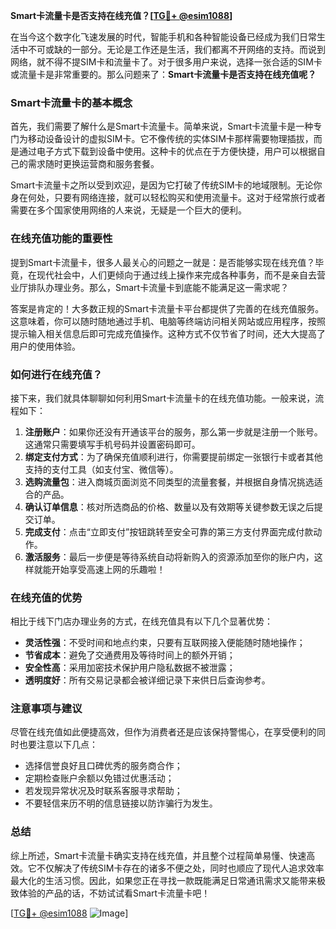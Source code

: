 **Smart卡流量卡是否支持在线充值？[[TG💪+ @esim1088](https://t.me/s/esim1088)]**

在当今这个数字化飞速发展的时代，智能手机和各种智能设备已经成为我们日常生活中不可或缺的一部分。无论是工作还是生活，我们都离不开网络的支持。而说到网络，就不得不提SIM卡和流量卡了。对于很多用户来说，选择一张合适的SIM卡或流量卡是非常重要的。那么问题来了：**Smart卡流量卡是否支持在线充值呢？**

### Smart卡流量卡的基本概念

首先，我们需要了解什么是Smart卡流量卡。简单来说，Smart卡流量卡是一种专门为移动设备设计的虚拟SIM卡。它不像传统的实体SIM卡那样需要物理插拔，而是通过电子方式下载到设备中使用。这种卡的优点在于方便快捷，用户可以根据自己的需求随时更换运营商和服务套餐。

Smart卡流量卡之所以受到欢迎，是因为它打破了传统SIM卡的地域限制。无论你身在何处，只要有网络连接，就可以轻松购买和使用流量卡。这对于经常旅行或者需要在多个国家使用网络的人来说，无疑是一个巨大的便利。

### 在线充值功能的重要性

提到Smart卡流量卡，很多人最关心的问题之一就是：是否能够实现在线充值？毕竟，在现代社会中，人们更倾向于通过线上操作来完成各种事务，而不是亲自去营业厅排队办理业务。那么，Smart卡流量卡到底能不能满足这一需求呢？

答案是肯定的！大多数正规的Smart卡流量卡平台都提供了完善的在线充值服务。这意味着，你可以随时随地通过手机、电脑等终端访问相关网站或应用程序，按照提示输入相关信息后即可完成充值操作。这种方式不仅节省了时间，还大大提高了用户的使用体验。

### 如何进行在线充值？

接下来，我们就具体聊聊如何利用Smart卡流量卡的在线充值功能。一般来说，流程如下：

1. **注册账户**：如果你还没有开通该平台的服务，那么第一步就是注册一个账号。这通常只需要填写手机号码并设置密码即可。
2. **绑定支付方式**：为了确保充值顺利进行，你需要提前绑定一张银行卡或者其他支持的支付工具（如支付宝、微信等）。
3. **选购流量包**：进入商城页面浏览不同类型的流量套餐，并根据自身情况挑选适合的产品。
4. **确认订单信息**：核对所选商品的价格、数量以及有效期等关键参数无误之后提交订单。
5. **完成支付**：点击“立即支付”按钮跳转至安全可靠的第三方支付界面完成付款动作。
6. **激活服务**：最后一步便是等待系统自动将新购入的资源添加至你的账户内，这样就能开始享受高速上网的乐趣啦！

### 在线充值的优势

相比于线下门店办理业务的方式，在线充值具有以下几个显著优势：

- **灵活性强**：不受时间和地点约束，只要有互联网接入便能随时随地操作；
- **节省成本**：避免了交通费用及等待时间上的额外开销；
- **安全性高**：采用加密技术保护用户隐私数据不被泄露；
- **透明度好**：所有交易记录都会被详细记录下来供日后查询参考。

### 注意事项与建议

尽管在线充值如此便捷高效，但作为消费者还是应该保持警惕心，在享受便利的同时也要注意以下几点：

- 选择信誉良好且口碑优秀的服务商合作；
- 定期检查账户余额以免错过优惠活动；
- 若发现异常状况及时联系客服寻求帮助；
- 不要轻信来历不明的信息链接以防诈骗行为发生。

### 总结

综上所述，Smart卡流量卡确实支持在线充值，并且整个过程简单易懂、快速高效。它不仅解决了传统SIM卡存在的诸多不便之处，同时也顺应了现代人追求效率最大化的生活习惯。因此，如果您正在寻找一款既能满足日常通讯需求又能带来极致体验的产品的话，不妨试试看Smart卡流量卡吧！

[[TG💪+ @esim1088](https://t.me/s/esim1088) ![Image](https://i.postimg.cc/4NQfJmqS/Snipaste-2025-05-13-00-14-12.png)]